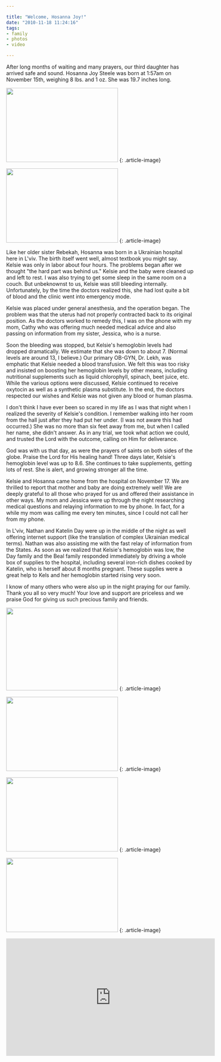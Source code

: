 ```yaml
---

title: "Welcome, Hosanna Joy!"
date: "2010-11-18 11:24:16"
tags:
- family
- photos
- video

---
```


After long months of waiting and many prayers, our third daughter has arrived safe and sound. Hosanna Joy Steele was born at 1:57am on November 15th, weighing 8 lbs. and 1 oz. She was 19.7 inches long.

<a href="//d21yo20tm8bmc2.cloudfront.net/2010/11/DSC_2914.jpg"><img class="size-medium wp-image-1099" title="DSC_2914" src="//d21yo20tm8bmc2.cloudfront.net/2010/11/DSC_2914-300x199.jpg" alt="" width="300" height="199" /></a>
{: .article-image}

<a href="//d21yo20tm8bmc2.cloudfront.net/2010/11/DSC_2947.jpg"><img class="size-medium wp-image-1101" title="DSC_2947" src="//d21yo20tm8bmc2.cloudfront.net/2010/11/DSC_2947-300x199.jpg" alt="" width="300" height="199" /></a>
{: .article-image}

Like her older sister Rebekah, Hosanna was born in a Ukrainian hospital here in L'viv. The birth itself went well, almost textbook you might say. Kelsie was only in labor about four hours. The problems began after we thought "the hard part was behind us." Kelsie and the baby were cleaned up and left to rest. I was also trying to get some sleep in the same room on a couch. But unbeknownst to us, Kelsie was still bleeding internally. Unfortunately, by the time the doctors realized this, she had lost quite a bit of blood and the clinic went into emergency mode.

Kelsie was placed under general anesthesia, and the operation began. The problem was that the uterus had not properly contracted back to its original position. As the doctors worked to remedy this, I was on the phone with my mom, Cathy who was offering much needed medical advice and also passing on information from my sister, Jessica, who is a nurse.

Soon the bleeding was stopped, but Kelsie's hemoglobin levels had dropped dramatically. We estimate that she was down to about 7. (Normal levels are around 13, I believe.) Our primary OB-GYN, Dr. Lekh, was emphatic that Kelsie needed a blood transfusion. We felt this was too risky and insisted on boosting her hemoglobin levels by other means, including nutritional supplements such as liquid chlorophyll, spinach, beet juice, etc. While the various options were discussed, Kelsie continued to receive oxytocin as well as a synthetic plasma substitute. In the end, the doctors respected our wishes and Kelsie was not given any blood or human plasma.

I don't think I have ever been so scared in my life as I was that night when I realized the severity of Kelsie's condition. I remember walking into her room from the hall just after they had put her under. (I was not aware this had occurred.) She was no more than six feet away from me, but when I called her name, she didn't answer. As in any trial, we took what action we could, and trusted the Lord with the outcome, calling on Him for deliverance.

God was with us that day, as were the prayers of saints on both sides of the globe. Praise the Lord for His healing hand! Three days later, Kelsie's hemoglobin level was up to 8.6. She continues to take supplements, getting lots of rest. She is alert, and growing stronger all the time.

Kelsie and Hosanna came home from the hospital on November 17. We are thrilled to report that mother and baby are doing extremely well! We are deeply grateful to all those who prayed for us and offered their assistance in other ways. My mom and Jessica were up through the night researching medical questions and relaying information to me by phone. In fact, for a while my mom was calling me every ten minutes, since I could not call her from my phone.

In L'viv, Nathan and Katelin Day were up in the middle of the night as well offering internet support (like the translation of complex Ukrainian medical terms). Nathan was also assisting me with the fast relay of information from the States. As soon as we realized that Kelsie's hemoglobin was low, the Day family and the Beal family responded immediately by driving a whole box of supplies to the hospital, including several iron-rich dishes cooked by Katelin, who is herself about 8 months pregnant. These supplies were a great help to Kels and her hemoglobin started rising very soon.

I know of many others who were also up in the night praying for our family. Thank you all so very much! Your love and support are priceless and we praise God for giving us such precious family and friends.

<a href="//d21yo20tm8bmc2.cloudfront.net/2010/11/DSC_2941.jpg"><img class="size-medium wp-image-1104" title="DSC_2941" src="//d21yo20tm8bmc2.cloudfront.net/2010/11/DSC_2941-300x222.jpg" alt="" width="300" height="222" /></a>
{: .article-image}

<a href="//d21yo20tm8bmc2.cloudfront.net/2010/11/DSC_2937.jpg"><img class="size-medium wp-image-1105" title="DSC_2937" src="//d21yo20tm8bmc2.cloudfront.net/2010/11/DSC_2937-300x199.jpg" alt="" width="300" height="199" /></a>
{: .article-image}

<a href="//d21yo20tm8bmc2.cloudfront.net/2010/11/DSC_2928.jpg"><img class="size-medium wp-image-1106" title="DSC_2928" src="//d21yo20tm8bmc2.cloudfront.net/2010/11/DSC_2928-300x199.jpg" alt="" width="300" height="199" /></a>
{: .article-image}

<a href="//d21yo20tm8bmc2.cloudfront.net/2010/11/DSC_2927.jpg"><img class="size-medium wp-image-1107" title="DSC_2927" src="//d21yo20tm8bmc2.cloudfront.net/2010/11/DSC_2927-300x199.jpg" alt="" width="300" height="199" /></a>
{: .article-image}

<iframe width="560" height="315" src="https://www.youtube.com/embed/GrfyhS-wZUE" frameborder="0" allowfullscreen></iframe>
